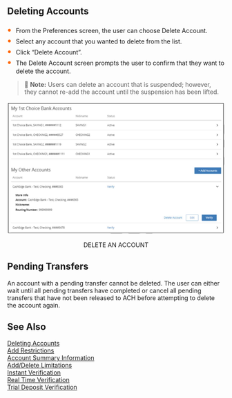 ## Deleting Accounts 




<div class="card-body">
<ul>
  <li>From the Preferences screen, the user can choose Delete Account. </li>
  <li>Select any account that you wanted to delete from the list. </li>
  <li>Click “Delete Account”. </li>
  <li>The Delete Account screen prompts the user to confirm that they want to delete the account. </li>
</ul>

</body>
</html>



<!-- theme: info -->

> :memo: **Note:** Users can delete an account that is suspended; however, they cannot re-add the account until the suspension has been lifted.

<center>

![Image](../../assets/images/Delete_An_Account.png) <br />

DELETE AN ACCOUNT

</center>

## Pending Transfers 

An account with a pending transfer cannot be deleted. The user can either wait until all pending 
transfers have completed or cancel all pending transfers that have not been released to ACH before 
attempting to delete the account again. 


## See Also

[Deleting Accounts](?path=docs/acc-to-acc-transfer/delete-Acc.md)   
[Add Restrictions](?path=docs/acc-to-acc-transfer/Manage-Account/acc-restrictions.md)   
[Account Summary Information](?path=docs/acc-to-acc-transfer/Manage-Account/acc-summary.md)   
[Add/Delete Limitations](?path=docs/acc-to-acc-transfer/Manage-Account/add-del-limitations.md)   
[Instant Verification](?path=docs/acc-to-acc-transfer/Account-Verify/Instant-Verify.md)   
[Real Time Verification](?path=docs/fund-transfer/Account-Verify/real-time.md)   
[Trial Deposit Verification](?path=docs/acc-to-acc-transfer/Account-Verify/trial-verify.md)   


<style>
    .card-body ul {
        list-style: none;
        padding-left: 20px;
    }
    .card-body ul li::before {
        content: "\2022";
        font-size: 1.5em;
        color: #f60;
        display: inline-block;
        width: 1em;
        margin-left: -1em;
    }


